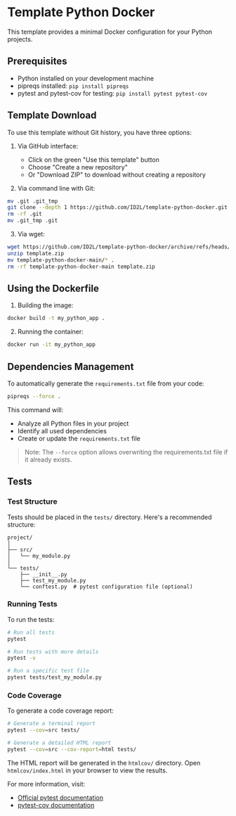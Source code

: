 # Template Python Docker

This template provides a minimal Docker configuration for your Python projects.

## Prerequisites

- Python installed on your development machine
- pipreqs installed: `pip install pipreqs`
- pytest and pytest-cov for testing: `pip install pytest pytest-cov`

## Template Download

To use this template without Git history, you have three options:

1. Via GitHub interface:
   - Click on the green "Use this template" button
   - Choose "Create a new repository"
   - Or "Download ZIP" to download without creating a repository

2. Via command line with Git:
```bash
mv .git .git_tmp
git clone --depth 1 https://github.com/ID2L/template-python-docker.git .
rm -rf .git
mv .git_tmp .git
```

3. Via wget:
```bash
wget https://github.com/ID2L/template-python-docker/archive/refs/heads/main.zip -O template.zip
unzip template.zip
mv template-python-docker-main/* .
rm -rf template-python-docker-main template.zip
```

## Using the Dockerfile

1. Building the image:
```bash
docker build -t my_python_app .
```

2. Running the container:
```bash
docker run -it my_python_app
```

## Dependencies Management

To automatically generate the `requirements.txt` file from your code:

```bash
pipreqs --force .
```

This command will:
- Analyze all Python files in your project
- Identify all used dependencies
- Create or update the `requirements.txt` file

> Note: The `--force` option allows overwriting the requirements.txt file if it already exists.

## Tests

### Test Structure

Tests should be placed in the `tests/` directory. Here's a recommended structure:

```
project/
│
├── src/
│   └── my_module.py
│
└── tests/
    ├── __init__.py
    ├── test_my_module.py
    └── conftest.py  # pytest configuration file (optional)
```

### Running Tests

To run the tests:

```bash
# Run all tests
pytest

# Run tests with more details
pytest -v

# Run a specific test file
pytest tests/test_my_module.py
```

### Code Coverage

To generate a code coverage report:

```bash
# Generate a terminal report
pytest --cov=src tests/

# Generate a detailed HTML report
pytest --cov=src --cov-report=html tests/
```

The HTML report will be generated in the `htmlcov/` directory. Open `htmlcov/index.html` in your browser to view the results.

For more information, visit:
- [Official pytest documentation](https://docs.pytest.org/)
- [pytest-cov documentation](https://pytest-cov.readthedocs.io/)
